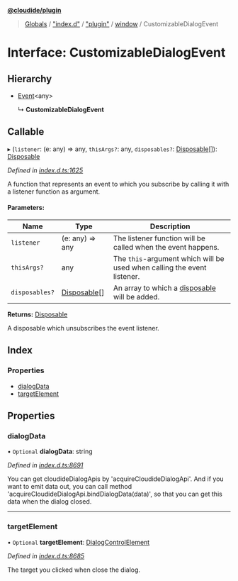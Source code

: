 **[@cloudide/plugin](../README.md)**

> [Globals](../README.md) / ["index.d"](../modules/_index_d_.md) / ["plugin"](../modules/_index_d_._plugin_.md) / [window](../modules/_index_d_._plugin_.window.md) / CustomizableDialogEvent

# Interface: CustomizableDialogEvent

## Hierarchy

* [Event](_index_d_._plugin_.event.md)\<any>

  ↳ **CustomizableDialogEvent**

## Callable

▸ (`listener`: (e: any) => any, `thisArgs?`: any, `disposables?`: [Disposable](../classes/_index_d_._plugin_.disposable.md)[]): [Disposable](../classes/_index_d_._plugin_.disposable.md)

*Defined in [index.d.ts:1625](https://github.com/shuyaqian/cloudide-plugin-api/blob/57a3a2a/index.d.ts#L1625)*

A function that represents an event to which you subscribe by calling it with
a listener function as argument.

#### Parameters:

Name | Type | Description |
------ | ------ | ------ |
`listener` | (e: any) => any | The listener function will be called when the event happens. |
`thisArgs?` | any | The `this`-argument which will be used when calling the event listener. |
`disposables?` | [Disposable](../classes/_index_d_._plugin_.disposable.md)[] | An array to which a [disposable](#Disposable) will be added. |

**Returns:** [Disposable](../classes/_index_d_._plugin_.disposable.md)

A disposable which unsubscribes the event listener.

## Index

### Properties

* [dialogData](_index_d_._plugin_.window.customizabledialogevent.md#dialogdata)
* [targetElement](_index_d_._plugin_.window.customizabledialogevent.md#targetelement)

## Properties

### dialogData

• `Optional` **dialogData**: string

*Defined in [index.d.ts:8691](https://github.com/shuyaqian/cloudide-plugin-api/blob/57a3a2a/index.d.ts#L8691)*

You can get cloudideDialogApis by 'acquireCloudideDialogApi'.
And if you want to emit data out, you can call method 'acquireCloudideDialogApi.bindDialogData(data)',
so that you can get this data when the dialog closed.

___

### targetElement

• `Optional` **targetElement**: [DialogControlElement](_index_d_._plugin_.window.dialogcontrolelement.md)

*Defined in [index.d.ts:8685](https://github.com/shuyaqian/cloudide-plugin-api/blob/57a3a2a/index.d.ts#L8685)*

The target you clicked when close the dialog.
